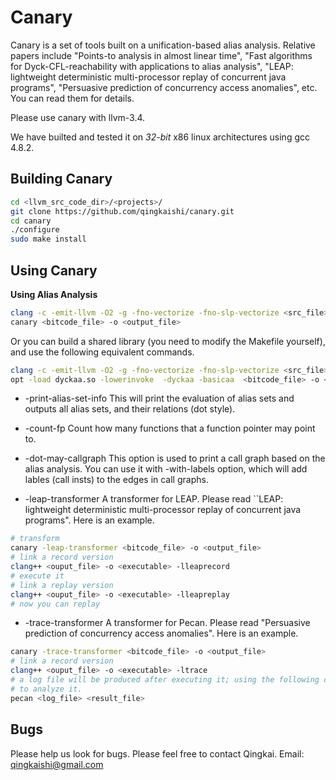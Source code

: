 Canary
======

Canary is a set of tools built on a unification-based alias analysis.
Relative papers include "Points-to analysis in almost linear time", 
"Fast algorithms for Dyck-CFL-reachability with applications to alias 
analysis", "LEAP: lightweight deterministic multi-processor replay of 
concurrent java programs", "Persuasive prediction of concurrency 
access anomalies", etc. You can read them for details.

Please use canary with llvm-3.4.

We have builted and tested it on *32-bit* x86 linux architectures using
gcc 4.8.2.

Building Canary
------

```bash
cd <llvm_src_code_dir>/<projects>/
git clone https://github.com/qingkaishi/canary.git
cd canary
./configure
sudo make install
```


Using Canary
------

**Using Alias Analysis**

```bash
clang -c -emit-llvm -O2 -g -fno-vectorize -fno-slp-vectorize <src_file> -o <bitcode_file>
canary <bitcode_file> -o <output_file>
```

Or you can build a shared library (you need to modify the Makefile yourself), 
and use the following equivalent commands.

```bash
clang -c -emit-llvm -O2 -g -fno-vectorize -fno-slp-vectorize <src_file> -o <bitcode_file>
opt -load dyckaa.so -lowerinvoke  -dyckaa -basicaa  <bitcode_file> -o <output_file>
```

* -print-alias-set-info
This will print the evaluation of alias sets and outputs all alias sets, and their 
relations (dot style).

* -count-fp
Count how many functions that a function pointer may point to.

* -dot-may-callgraph
This option is used to print a call graph based on the alias analysis.
You can use it with -with-labels option, which will add lables (call insts)
to the edges in call graphs.

* -leap-transformer
A transformer for LEAP. Please read ``LEAP: lightweight deterministic 
multi-processor replay of concurrent java programs". Here is an example.

```bash
# transform
canary -leap-transformer <bitcode_file> -o <output_file>
# link a record version
clang++ <ouput_file> -o <executable> -lleaprecord
# execute it
# link a replay version
clang++ <ouput_file> -o <executable> -lleapreplay
# now you can replay
```

* -trace-transformer
A transformer for Pecan. Please read "Persuasive prediction of concurrency 
access anomalies". Here is an example.

```bash
canary -trace-transformer <bitcode_file> -o <output_file>
# link a record version 
clang++ <ouput_file> -o <executable> -ltrace
# a log file will be produced after executing it; using the following command
# to analyze it.  
pecan <log_file> <result_file>
```


Bugs
------

Please help us look for bugs. Please feel free to contact Qingkai.
Email: qingkaishi@gmail.com


